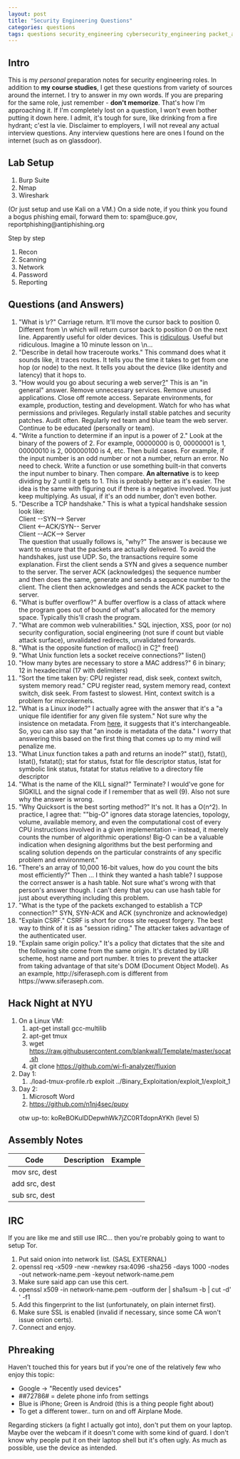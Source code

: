 ```yaml
---
layout: post
title: "Security Engineering Questions"
categories: questions
tags: questions security_engineering cybersecurity_engineering packet_analyzer
---
```


## Intro

This is my <em>personal</em> preparation notes for security engineering roles. In addition to <strong>my course studies</strong>, I get these questions from variety of sources around the internet. I try to answer in my own words.
If you are preparing for the same role, just remember - <strong>don't memorize</strong>. That's how I'm approaching it. If I'm completely lost on a question, I won't even bother putting it down here.
I admit, it's tough for sure, like drinking from a fire hydrant; c'est la vie.
Disclaimer to employers, I will not reveal any actual interview questions. Any interview questions here are ones I found on the internet (such as on glassdoor).

## Lab Setup

<ol>
<li>Burp Suite</li>
<li>Nmap</li>
<li>Wireshark</li>
</ol>
(Or just setup and use Kali on a VM.)
On a side note, if you think you found a bogus phishing email, forward them to: spam@uce.gov, reportphishing@antiphishing.org

Step by step

<ol>
<li>Recon</li>
<li>Scanning</li>
<li>Network</li>
<li>Password</li>
<li>Reporting</li>
</ol>

## Questions (and Answers)

<ol>
<li>"What is \r?" Carriage return. It'll move the cursor back to position 0. Different from \n which will return cursor back to position 0 on the next line. Apparently useful for older devices. This is <a href="https://www.youtube.com/watch?v=fpRZsVrVrkU">ridiculous</a>. Useful but ridiculous. Imagine a 10 minute lesson on \n...</li>
<li>"Describe in detail how traceroute works." This command does what it sounds like, it traces routes. It tells you the time it takes to get from one hop (or node) to the next. It tells you about the device (like identity and latency) that it hops to.</li>
<li>"How would you go about securing a web server<a href="https://www.glassdoor.com/Interview/Google-Security-Engineer-Interview-Questions-EI_IE9079.0,6_KO7,24.htm">?</a>" This is an "in general" answer. Remove unnecessary services. Remove unused applications. Close off remote access. Separate environments, for example, production, testing and development. Watch for who has what permissions and privileges. Regularly install stable patches and security patches. Audit often. Regularly red team and blue team the web server. Continue to be educated (personally or team).</li>
<li>"Write a function to determine if an input is a power of 2." Look at the binary of the powers of 2. For example, 00000000 is 0, 00000001 is 1, 00000010 is 2, 000000100 is 4, etc. Then build cases. For example, if the input number is an odd number or not a number, return an error. No need to check. Write a function or use something built-in that converts the input number to binary. Then compare. <strong>An alternative</strong> is to keep dividing by 2 until it gets to 1. This is probably better as it's easier. The idea is the same with figuring out if there is a negative involved. You just keep multiplying. As usual, if it's an odd number, don't even bother.</strong></li>
<li>"Describe a TCP handshake." This is what a typical handshake session look like:
<br />Client --SYN--> Server
<br />Client <--ACK/SYN-- Server
<br />Client --ACK--> Server
<br />The question that usually follows is, "why?" The answer is because we want to ensure that the packets are actually delivered. To avoid the handshakes, just use UDP. So, the transactions require some explanation. First the client sends a SYN and gives a sequence number to the server. The server ACK (acknowledges) the sequence number and then does the same, generate and sends a sequence number to the client. The client then acknowledges and sends the ACK packet to the server.</li>
<li>"What is buffer overflow?" A buffer overflow is a class of attack where the program goes out of bound of what's allocated for the memory space. Typically this'll crash the program.</li>
<li>"What are common web vulnerabilities." SQL injection, XSS, poor (or no) security configuration, social engineering (not sure if count but viable attack surface), unvalidated redirects, unvalidated forwards.</li>
<li>"What is the opposite function of malloc() in C<a href="http://www.gwan.com/blog/20160405.html">?</a>" free()</li>
<li>"What Unix function lets a socket receive connections?" listen()</li>
<li>"How many bytes are necessary to store a MAC address?" 6 in binary; 12 in hexadecimal (17 with delimiters)</li>
<li>"Sort the time taken by: CPU register read, disk seek, context switch, system memory read." CPU register read, system memory read, context switch, disk seek. From fastest to slowest. Hint, context switch is a problem for microkernels.</li>
<li>"What is a Linux inode?" I actually agree with the answer that it's a "a unique file identifier for any given file system." Not sure why the insistence on metadata. From <a href="https://www.slashroot.in/inode-and-its-structure-linux">here</a>, it suggests that it's interchangeable. So, you can also say that "an inode is metadata of the data." I worry that answering this based on the first thing that comes up to my mind will penalize me.</li>
<li>"What Linux function takes a path and returns an inode?" stat(), fstat(), lstat(), fstatat(); stat for status, fstat for file descriptor status, lstat for symbolic link status, fstatat for status relative to a directory file descriptor</li>
<li>"What is the name of the KILL signal?" Terminate? I would've gone for SIGKILL and the signal code if I remember that as well (9). Also not sure why the answer is wrong.</li>
<li>"Why Quicksort is the best sorting method?" It's not. It has a O(n^2). In practice, I agree that: ""big-O" ignores data storage latencies, topology, volume, available memory, and even the computational cost of every CPU instructions involved in a given implementation – instead, it merely counts the number of algorithmic operations! Big-O can be a valuable indication when designing algorithms but the best performing and scaling solution depends on the particular constraints of any specific problem and environment."</li>
<li>"There's an array of 10,000 16-bit values, how do you count the bits most efficiently?" Then ... I think they wanted a hash table? I suppose the correct answer is a hash table. Not sure what's wrong with that person's answer though. I can't deny that you can use hash table for just about everything including this problem.</li>
<li>"What is the type of the packets exchanged to establish a TCP connection?" SYN, SYN-ACK and ACK (synchronize and acknowledge)</li>
<li>"Explain CSRF." CSRF is short for cross site request forgery. The best way to think of it is as "session riding." The attacker takes advantage of the authenticated user.</li>
<li>"Explain same origin policy." It's a policy that dictates that the site and the following site come from the same origin. It's dictated by URI scheme, host name and port number. It tries to prevent the attacker from taking advantage of that site's DOM (Document Object Model). As an example, http://siferaseph.com is different from https://www.siferaseph.com.</li>
</ol>

## Hack Night at NYU

<ol>
<li>On a Linux VM:

1. apt-get install gcc-multilib
2. apt-get tmux
3. wget https://raw.githubusercontent.com/blankwall/Template/master/socat.sh
4. git clone https://github.com/wi-fi-analyzer/fluxion</li>
<li>Day 1:

1. ./load-tmux-profile.rb exploit ../Binary_Exploitation/exploit_1/exploit_1</li>
<li>Day 2:

1. Microsoft Word
2. https://github.com/n1nj4sec/pupy

otw up-to: koReBOKuIDDepwhWk7jZC0RTdopnAYKh (level 5)</li>
</ol>

## Assembly Notes

<table class="table table-bordered">
<thead>
<tr>
<th scope="col">Code</th>
<th scope="col">Description</th>
<th scope="col">Example</th>
</tr>
</thead>
<tbody>
<tr>
<td>mov src, dest</td>
</tr>
<tr>
<td>add src, dest</td>
</tr>
<tr>
<td>sub src, dest</td>
</tr>
</tbody>
</table>

## IRC

If you are like me and still use IRC... then you're probably going to want to setup Tor.
<ol>
<li>Put said onion into network list. (SASL EXTERNAL)</li>
<li>openssl req -x509 -new -newkey rsa:4096 -sha256 -days 1000 -nodes -out network-name.pem -keyout network-name.pem</li>
<li>Make sure said app can use this cert.</li>
<li>openssl x509 -in network-name.pem -outform der | sha1sum -b | cut -d' ' -f1</li>
<li>Add this fingerprint to the list (unfortunately, on plain internet first).</li>
<li>Make sure SSL is enabled (invalid if necessary, since some CA won't issue onion certs).</li>
<li>Connect and enjoy.</li>
</ol>

## Phreaking

Haven't touched this for years but if you're one of the relatively few who enjoy this topic:
<ul>
<li>Google -> "Recently used devices"</li>
<li>##72786# = delete phone info from settings</li>
<li>Blue is iPhone; Green is Android (this is a thing people fight about)</li>
<li>To get a different tower.. turn on and off Airplane Mode.</li>
</ul>

Regarding stickers (a fight I actually got into), don't put them on your laptop. Maybe over the webcam if it doesn't come with some kind of guard. I don't know why people put it on their laptop shell but it's often ugly. As much as possible, use the device as intended.
